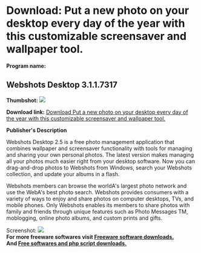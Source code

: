 # Download: Put a new photo on your desktop every day of the year with this customizable screensaver and wallpaper tool.

**Program name:**

## Webshots Desktop 3.1.1.7317

  
**Thumbshot:** ![](http://www.freewarefiles.com/screenshot/webshotsdsktop_md.jpg)   
  
**Download link:** [Download Put a new photo on your desktop every day of the year with this customizable screensaver and wallpaper tool.](http://freesoftwares.boysofts.com/Webshots-Desktop_program_4519.html)  
  


**Publisher's Description**  
  


Webshots Desktop 2.5 is a free photo management application that combines wallpaper and screensaver functionality with tools for managing and sharing your own personal photos. The latest version makes managing all your photos much easier right from your desktop software. Now you can drag-and-drop photos to Webshots from Windows, search your Webshots collection, and update your albums in a flash. 

Webshots members can browse the worldA's largest photo network and use the WebA's best photo search. Webshots provides consumers with a variety of ways to enjoy and share photos on computer desktops, TVs, and mobile phones. Only Webshots enables its members to share photos with family and friends through unique features such as Photo Messages TM, moblogging, online photo albums, and custom prints and gifts. 

  
  
Screenshot: ![](http://www.freewarefiles.com/screenshot/webshotsdsktop.jpg)   
**For more freeware softwares visit [Freeware software downloads.](http://freesoftwares.boysofts.com/)**   
**And [Free softwares and php script downloads.](http://www.boysofts.com/)**
